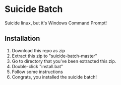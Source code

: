# Suicide Batch

Suicide linux, but it's Windows Command Prompt!

## Installation

1. Download this repo as zip
2. Extract this zip to "suicide-batch-master\"
3. Go to directory that you've been extracted this zip.
4. Double-click "install.bat"
5. Follow some instructions
6. Congrats, you installed the suicide batch!
